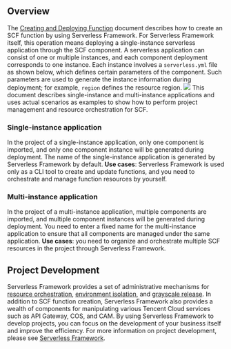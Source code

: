 ## Overview
The [Creating and Deploying Function](https://intl.cloud.tencent.com/document/product/583/36707) document describes how to create an SCF function by using Serverless Framework. For Serverless Framework itself, this operation means deploying a single-instance serverless application through the SCF component. A serverless application can consist of one or multiple instances, and each component deployment corresponds to one instance. Each instance involves a `serverless.yml` file as shown below, which defines certain parameters of the component. Such parameters are used to generate the instance information during deployment; for example, `region` defines the resource region.
![](https://main.qcloudimg.com/raw/68277ceca4862936d41a2e1197091ccf.svg)
This document describes single-instance and multi-instance applications and uses actual scenarios as examples to show how to perform project management and resource orchestration for SCF.


### Single-instance application
In the project of a single-instance application, only one component is imported, and only one component instance will be generated during deployment. The name of the single-instance application is generated by Serverless Framework by default.
**Use cases**: Serverless Framework is used only as a CLI tool to create and update functions, and you need to orchestrate and manage function resources by yourself.

### Multi-instance application
In the project of a multi-instance application, multiple components are imported, and multiple component instances will be generated during deployment. You need to enter a fixed name for the multi-instance application to ensure that all components are managed under the same application.
**Use cases**: you need to organize and orchestrate multiple SCF resources in the project through Serverless Framework.

## Project Development

Serverless Framework provides a set of administrative mechanisms for [resource orchestration](https://intl.cloud.tencent.com/document/product/1040/38288), [environment isolation](https://intl.cloud.tencent.com/document/product/1040/38289), and [grayscale release](https://intl.cloud.tencent.com/document/product/1040/38289). In addition to SCF function creation, Serverless Framework also provides a wealth of components for manipulating various Tencent Cloud services such as API Gateway, COS, and CAM. By using Serverless Framework to develop projects, you can focus on the development of your business itself and improve the efficiency. For more information on project development, please see [Serverless Framework](https://intl.cloud.tencent.com/document/product/1040/38289).
